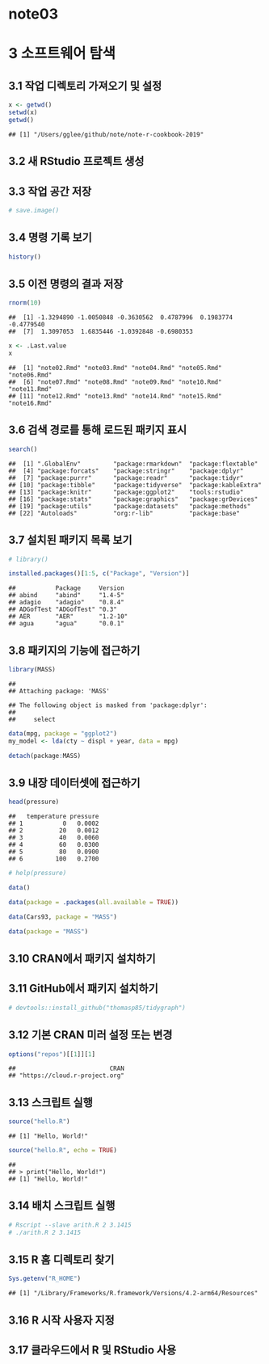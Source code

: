 note03
================

# 3 소프트웨어 탐색

## 3.1 작업 디렉토리 가져오기 및 설정

``` r
x <- getwd()
setwd(x)
getwd()
```

    ## [1] "/Users/gglee/github/note/note-r-cookbook-2019"

## 3.2 새 RStudio 프로젝트 생성

## 3.3 작업 공간 저장

``` r
# save.image()
```

## 3.4 명령 기록 보기

``` r
history()
```

## 3.5 이전 명령의 결과 저장

``` r
rnorm(10)
```

    ##  [1] -1.3294890 -1.0050848 -0.3630562  0.4787996  0.1983774 -0.4779540
    ##  [7]  1.3097053  1.6835446 -1.0392848 -0.6980353

``` r
x <- .Last.value
x
```

    ##  [1] "note02.Rmd" "note03.Rmd" "note04.Rmd" "note05.Rmd" "note06.Rmd"
    ##  [6] "note07.Rmd" "note08.Rmd" "note09.Rmd" "note10.Rmd" "note11.Rmd"
    ## [11] "note12.Rmd" "note13.Rmd" "note14.Rmd" "note15.Rmd" "note16.Rmd"

## 3.6 검색 경로를 통해 로드된 패키지 표시

``` r
search()
```

    ##  [1] ".GlobalEnv"         "package:rmarkdown"  "package:flextable" 
    ##  [4] "package:forcats"    "package:stringr"    "package:dplyr"     
    ##  [7] "package:purrr"      "package:readr"      "package:tidyr"     
    ## [10] "package:tibble"     "package:tidyverse"  "package:kableExtra"
    ## [13] "package:knitr"      "package:ggplot2"    "tools:rstudio"     
    ## [16] "package:stats"      "package:graphics"   "package:grDevices" 
    ## [19] "package:utils"      "package:datasets"   "package:methods"   
    ## [22] "Autoloads"          "org:r-lib"          "package:base"

## 3.7 설치된 패키지 목록 보기

``` r
# library()
```

``` r
installed.packages()[1:5, c("Package", "Version")]
```

    ##           Package     Version 
    ## abind     "abind"     "1.4-5" 
    ## adagio    "adagio"    "0.8.4" 
    ## ADGofTest "ADGofTest" "0.3"   
    ## AER       "AER"       "1.2-10"
    ## agua      "agua"      "0.0.1"

## 3.8 패키지의 기능에 접근하기

``` r
library(MASS)
```

    ## 
    ## Attaching package: 'MASS'

    ## The following object is masked from 'package:dplyr':
    ## 
    ##     select

``` r
data(mpg, package = "ggplot2")
my_model <- lda(cty ~ displ + year, data = mpg)
```

``` r
detach(package:MASS)
```

## 3.9 내장 데이터셋에 접근하기

``` r
head(pressure)
```

    ##   temperature pressure
    ## 1           0   0.0002
    ## 2          20   0.0012
    ## 3          40   0.0060
    ## 4          60   0.0300
    ## 5          80   0.0900
    ## 6         100   0.2700

``` r
# help(pressure)
```

``` r
data()
```

``` r
data(package = .packages(all.available = TRUE))
```

``` r
data(Cars93, package = "MASS")
```

``` r
data(package = "MASS")
```

## 3.10 CRAN에서 패키지 설치하기

## 3.11 GitHub에서 패키지 설치하기

``` r
# devtools::install_github("thomasp85/tidygraph")
```

## 3.12 기본 CRAN 미러 설정 또는 변경

``` r
options("repos")[[1]][1]
```

    ##                          CRAN 
    ## "https://cloud.r-project.org"

## 3.13 스크립트 실행

``` r
source("hello.R")
```

    ## [1] "Hello, World!"

``` r
source("hello.R", echo = TRUE)
```

    ## 
    ## > print("Hello, World!")
    ## [1] "Hello, World!"

## 3.14 배치 스크립트 실행

``` r
# Rscript --slave arith.R 2 3.1415
# ./arith.R 2 3.1415
```

## 3.15 R 홈 디렉토리 찾기

``` r
Sys.getenv("R_HOME")
```

    ## [1] "/Library/Frameworks/R.framework/Versions/4.2-arm64/Resources"

## 3.16 R 시작 사용자 지정

## 3.17 클라우드에서 R 및 RStudio 사용
